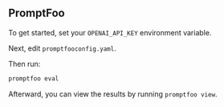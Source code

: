 ## PromptFoo

To get started, set your `OPENAI_API_KEY` environment variable.

Next, edit `promptfooconfig.yaml`.

Then run:

```bash
promptfoo eval
```

Afterward, you can view the results by running `promptfoo view`.
